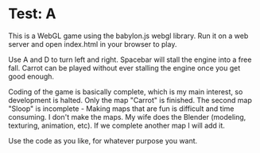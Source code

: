 # Test: A

This is a WebGL game using the babylon.js webgl library. Run it on a web server and open index.html in your browser to play.

Use A and D to turn left and right. Spacebar will stall the engine into a free fall. Carrot can be played without ever stalling the engine once you get good enough.

Coding of the game is basically complete, which is my main interest, so development is halted. Only the map "Carrot" is finished. The second map "Sloop" is incomplete - Making maps that are fun is difficult and time consuming. I don't make the maps. My wife does the Blender (modeling, texturing, animation, etc). If we complete another map I will add it.

Use the code as you like, for whatever purpose you want.
